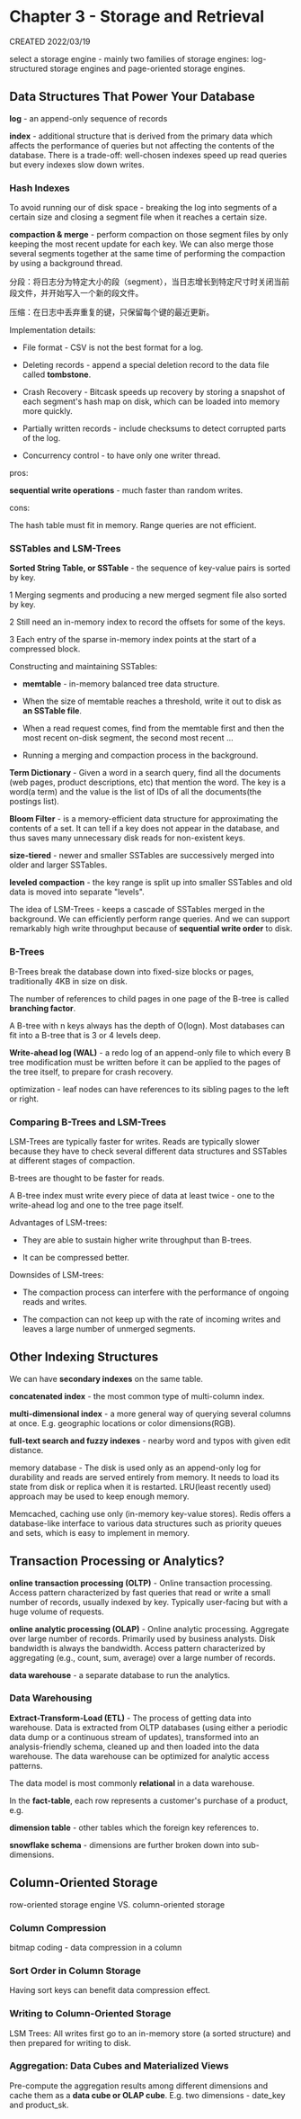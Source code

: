 # Chapter 3 - Storage and Retrieval

CREATED 2022/03/19

select a storage engine - mainly two families of storage engines: log-structured storage engines and page-oriented storage engines.

## Data Structures That Power Your Database

**log** - an append-only sequence of records

**index** - additional structure that is derived from the primary data which affects the performance of queries but not affecting the contents of the database. There is a trade-off: well-chosen indexes speed up read queries but every indexes slow down writes.

### Hash Indexes

To avoid running our of disk space - breaking the log into segments of a certain size and closing a segment file when it reaches a certain size.

**compaction & merge** - perform compaction on those segment files by only keeping the most recent update for each key. We can also merge those several segments together at the same time of performing the compaction by using a background thread.

分段：将日志分为特定大小的段（segment），当日志增长到特定尺寸时关闭当前段文件，并开始写入一个新的段文件。

压缩：在日志中丢弃重复的键，只保留每个键的最近更新。

Implementation details:

* File format - CSV is not the best format for a log.

* Deleting records - append a special deletion record to the data file called **tombstone**.

* Crash Recovery - Bitcask speeds up recovery by storing a snapshot of each segment's hash map on disk, which can be loaded into memory more quickly.

* Partially written records - include checksums to detect corrupted parts of the log.

* Concurrency control - to have only one writer thread.

pros:

**sequential write operations** - much faster than random writes.

cons:

The hash table must fit in memory. Range queries are not efficient.

### SSTables and LSM-Trees

**Sorted String Table, or SSTable** - the sequence of key-value pairs is sorted by key.

1 Merging segments and producing a new merged segment file also sorted by key.

2 Still need an in-memory index to record the offsets for some of the keys.

3 Each entry of the sparse in-memory index points at the start of a compressed block.

Constructing and maintaining SSTables:

* **memtable** - in-memory balanced tree data structure.

* When the size of memtable reaches a threshold, write it out to disk as **an SSTable file**.

* When a read request comes, find from the memtable first and then the most recent on-disk segment, the second most recent ...

* Running a merging and compaction process in the background.

**Term Dictionary** - Given a word in a search query, find all the documents (web pages, product descriptions, etc) that mention the word. The key is a word(a term) and the value is the list of IDs of all the documents(the postings list).

**Bloom Filter** - is a memory-efficient data structure for approximating the contents of a set. It can tell if a key does not appear in the database, and thus saves many unnecessary disk reads for non-existent keys.

**size-tiered** - newer and smaller SSTables are successively merged into older and larger SSTables.

**leveled compaction** - the key range is split up into smaller SSTables and old data is moved into separate "levels".

The idea of LSM-Trees - keeps a cascade of SSTables merged in the background. We can efficiently perform range queries. And we can support remarkably high write throughput because of **sequential write order** to disk.

### B-Trees

B-Trees break the database down into fixed-size blocks or pages, traditionally 4KB in size on disk.

The number of references to child pages in one page of the B-tree is called **branching factor**.

A B-tree with n keys always has the depth of O(logn). Most databases can fit into a B-tree that is 3 or 4 levels deep.

**Write-ahead log (WAL)** - a redo log of an append-only file to which every B tree modification must be written before it can be applied to the pages of the tree itself, to prepare for crash recovery.

optimization - leaf nodes can have references to its sibling pages to the left or right.

### Comparing B-Trees and LSM-Trees

LSM-Trees are typically faster for writes. Reads are typically slower because they have to check several different data structures and SSTables at different stages of compaction.

B-trees are thought to be faster for reads.

A B-tree index must write every piece of data at least twice - one to the write-ahead log and one to the tree page itself.

Advantages of LSM-trees:

* They are able to sustain higher write throughput than B-trees.

* It can be compressed better.

Downsides of LSM-trees:

* The compaction process can interfere with the performance of ongoing reads and writes.

* The compaction can not keep up with the rate of incoming writes and leaves a large number of unmerged segments.

## Other Indexing Structures

We can have **secondary indexes** on the same table.

**concatenated index** - the most common type of multi-column index.

**multi-dimensional index** - a more general way of querying several columns at once. E.g. geographic locations or color dimensions(RGB).

**full-text search and fuzzy indexes** - nearby word and typos with given edit distance.

memory database - The disk is used only as an append-only log for durability and reads are served entirely from memory. It needs to load its state from disk or replica when it is restarted. LRU(least recently used) approach may be used to keep enough memory.

Memcached, caching use only (in-memory key-value stores). Redis offers a database-like interface to various data structures such as priority queues and sets, which is easy to implement in memory.

## Transaction Processing or Analytics?

**online transaction processing (OLTP)** - Online transaction processing. Access pattern characterized by fast queries that read or write a small number of records, usually indexed by key. Typically user-facing but with a huge volume of requests.

**online analytic processing (OLAP)** - Online analytic processing. Aggregate over large number of records. Primarily used by business analysts. Disk bandwidth is always the bandwidth. Access pattern characterized by aggregating (e.g., count, sum, average) over a large number of records.

**data warehouse** - a separate database to run the analytics.

### Data Warehousing

**Extract-Transform-Load (ETL)** - The process of getting data into warehouse. Data is extracted from OLTP databases (using either a periodic data dump or a continuous stream of updates), transformed into an analysis-friendly schema, cleaned up and then loaded into the data warehouse. The data warehouse can be optimized for analytic access patterns.

The data model is most commonly **relational** in a data warehouse.

In the **fact-table**, each row represents a customer's purchase of a product, e.g.

**dimension table** - other tables which the foreign key references to.

**snowflake schema** - dimensions are further broken down into sub-dimensions.

## Column-Oriented Storage

row-oriented storage engine VS. column-oriented storage

### Column Compression

bitmap coding - data compression in a column

### Sort Order in Column Storage

Having sort keys can benefit data compression effect.

### Writing to Column-Oriented Storage

LSM Trees: All writes first go to an in-memory store (a sorted structure) and then prepared for writing to disk.

### Aggregation: Data Cubes and Materialized Views

Pre-compute the aggregation results among different dimensions and cache them as a **data cube or OLAP cube**. E.g. two dimensions - date_key and product_sk.
